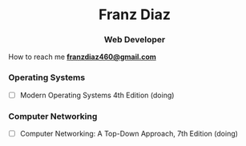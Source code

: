 <h1 align="center">Franz Diaz</h1>
<h3 align="center">Web Developer</h3>  


How to reach me **franzdiaz460@gmail.com**  
### Operating Systems
- [ ] Modern Operating Systems 4th Edition (doing)
### Computer Networking
- [ ] Computer Networking: A Top-Down Approach, 7th Edition (doing)

